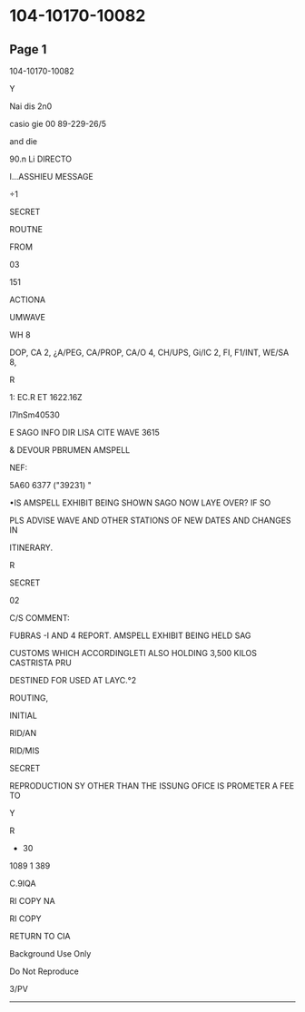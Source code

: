 # 104-10170-10082

## Page 1

104-10170-10082

Y

Nai dis 2n0

casio gie 00 89-229-26/5

and die

90.n Li DIRECTO

I...ASSHIEU MESSAGE

÷1

SECRET

ROUTNE

FROM

03

151

ACTIONA

UMWAVE

WH 8

DOP, CA 2, ¿A/PEG, CA/PROP, CA/O 4, CH/UPS, Gi/IC 2, FI, F1/INT, WE/SA 8,

R

1: EC.R ET 1622.16Z

I7lnSm40530

E SAGO INFO DIR LISA CITE WAVE 3615

& DEVOUR PBRUMEN AMSPELL

NEF:

5A60 6377 ("39231) "

•IS AMSPELL EXHIBIT BEING SHOWN SAGO NOW LAYE OVER? IF SO

PLS ADVISE WAVE AND OTHER STATIONS OF NEW DATES AND CHANGES IN

ITINERARY.

R

SECRET

02

C/S COMMENT:

FUBRAS -I AND 4 REPORT. AMSPELL EXHIBIT BEING HELD SAG

CUSTOMS WHICH ACCORDINGLETI ALSO HOLDING 3,500 KILOS CASTRISTA PRU

DESTINED FOR USED AT LAYC.°2

ROUTING,

INITIAL

RID/AN

RID/MIS

SECRET

REPRODUCTION SY OTHER THAN THE ISSUNG OFICE IS PROMETER A FEE TO

Y

R

- 30

1089 1 389

C.9IQA

RI COPY NA

RI COPY

RETURN TO CIA

Background Use Only

Do Not Reproduce

3/PV

---

